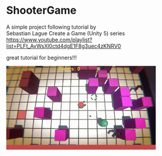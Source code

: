 # ShooterGame

A simple project following tutorial by</br>
Sebastian Lague  Create a Game (Unity 5) series</br>
https://www.youtube.com/playlist?list=PLFt_AvWsXl0ctd4dgE1F8g3uec4zKNRV0</br>

great tutorial for beginners!!!



![](https://github.com/ZyllenGames/ShooterGame/blob/master/Screenshots/shooter.gif)